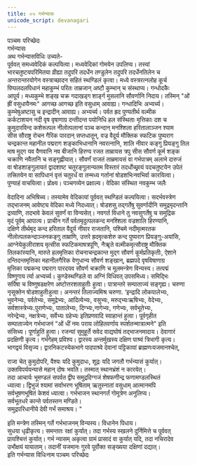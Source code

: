 ```yaml
---
title: ०५ गर्भन्यासः
unicode_script: devanagari
---
```


पञ्चमः परिच्छेदः  
गर्भन्यासः  
अथ गर्भन्यासविधिः उच्यते-  
पूर्ववत् समध्यवेदिकं कल्पयित्वा। मध्यवेदिकां गोमयेन उपलिप्य। तस्यां  
भारचतुष्टयपरिमितया व्रीह्या तदुपरि तदर्धेन तण्डुलेन तदुपरि तदर्धेनतिलेन च  
अन्तरान्तरयोगेन वस्त्राच्छादन सहितं स्थण्डिलं कृत्वा। मध्ये वस्त्ररत्नलोह कूर्च  
पिप्पलदलपिधानं महाकुम्भं परितः ताम्रजान् अष्टौ कुम्भान् च संस्थाप्य। गन्धोदकैः  
आपूर्य। मध्यकुम्भे शङ्ख चक्र गदाखड्ग शार्ङ्ग मुसलानि सौवर्णानि निदाय। तस्मिन् "ओं  
ह्रीं वसुधायैनमः"  आगच्छ आगच्छ इति वसुधाम् आवाह्य। गन्धादिभिः अभ्यर्च्य।  
कुम्भेषुअष्टासु च इन्द्रादीन् आवाह्य। अभ्यर्च्य। पर्वत ह्रद पुण्यतीर्थ वल्मीक  
कर्कटाशयन नदी वृष वृषाणाग्र दन्तीदन्त पयोनिधि हल संस्थिताः मृत्तिकाः दश च  
कुमुदारविन्द कशेरूत्पल नीलोत्पलानां पञ्च कन्दान् मनश्शिला हरितालाञ्जन श्याम  
सीस सौराष्ट्र रोचन गैरिक पारदान् सप्तधातून्, वज्र वैदूर्य मौक्तिक स्फटिक पुष्यराग  
चन्द्रकान्त महानील पद्मराग शङ्काभिधानानि नवरत्नानि, शालि नीवार कङ्गु प्रियङ्गु तिल  
माष मुद्ग यव वैणवानि नव बीजानि हिरण्य रजत ताम्रायस त्रपु सीस सौवर्ण कूर्म शङ्क  
चक्राणि नवैतानि च सङ्गृह्णीयात्। सौवर्णं राजतं ताम्रमायसं वा गर्भपात्रम् अलाभे दारुजं  
वा षोडशाङ्गुलायतं द्वादशाष्ट चतुरङ्गुलान्यतम विस्तारं तदर्धोच्छ्रायं पदचतुष्टयेन उपेतं  
तत्त्रितयेन वा सापिधानं वृत्तं चतुरर्धं वा तन्मध्य गर्तानां षोडशभिःनवभिर्वा कारयित्वा।  
पुण्याहं वाचयित्वा। प्रोक्ष्य। पञ्चगव्येन प्रक्षाल्य। वेदिका संस्थित नवकुम्भ जलैः  
  

वेदादिना अभिषिच्य। तस्यामेव वेदिकायां पूर्ववत् स्थण्डिलं कल्पयित्वा। सदर्भवस्त्रेण  
तद्भाजनम् आवेष्ट्य वेदिका मध्ये निदध्यात्। षोडशसु तद्गर्तेषु सुवर्णादीनि समुद्रमृदन्तानि  
द्रव्याणि, तदभावे केवलं सुवर्णं वा विन्यसेत्। नवगर्त विधाने तु नवसुगर्तेषु च समुद्रिक  
मृदं पूर्वम् आपात्य। प्राचीन गर्ते पर्वतमृदुत्पलकन्द मनश्शिला वज्रशालि हिरण्यानि,  
दक्षिणे तीर्थमृद कन्द हरिताल वैदूर्य नीवार राजतानि, पश्चिमे नदीमृत्मरतक  
नीलोत्पलकन्दाञ्जनकङ्गु ताम्राणि, उत्तरे ह्रदमृत्कशेरु कन्द पुष्यराग प्रियङ्गु-अयांसि,  
आग्नेयेकुलीराशय मृत्सीस स्फटिकमाषत्रपूणि, नैॠते वल्मीकमृत्सौराष्ट्र मौक्तिक  
तिलकांस्यानि, मारुते हलमृत्तिका रोचनाचन्द्रकान्त मुद्ग सौवर्ण कूर्मप्रतिकृतीः, ऐशाने  
दन्तिदन्तमृत्तिका महानीलगैरिक वेणुधान्य सौवर्ण शङ्खान्, ब्रह्मपदे वृषविषाणाग्र  
मृत्तिका पद्मकन्द पद्मराग पारदयव सौवर्ण चक्राणि च मूलमन्त्रेण विन्यस्य। तत्पद्मं  
विष्णुगाय र्त्या अभ्यर्च्य। कुण्डेस्थण्डिले वा अग्निं विधिवत् उपसमिध्य। समिद्भिः  
सर्पिषा च विष्णुषडक्षरेण अष्टोत्तरशताहुतीः हुत्वा। पात्रान्तरे सम्पाताज्यं सङ्गृह्य। चरुणा  
नृसूक्तेन षोडशाहुतीःहुत्वा। अनन्तरं तिलाज्यमिश्र चरुणा. ‘इन्द्रादि लोकपालेभ्यः,  
भुवनेभ्यः, पर्वतेभ्यः, समुद्रेभ्यः, आदित्येभ्यः, वसुभ्यः, मरुद्भ्यःऋषिभ्यः, वेदेभ्यः,  
सर्वशास्त्रेभ्यः.पुराणेभ्यः, पातालेभ्यः, दिग्भ्यः,नागेभ्यः, गणेभ्यः, सर्वभूतेभ्यः,  
नरेन्द्रेभ्यः, नक्षत्रेभ्यः, सर्वेभ्यः ग्रहेभ्यः इतिप्रणवादि स्वाहान्तं हुत्वा। पूर्वगृहीत  
सम्पाताज्येन गर्भभाजनं "ओं धीं नमः पराय लोहितवर्णाय स्पर्शतन्मात्रात्मने"  इति  
संसिच्य। पूर्णाहुतिं हुत्वा। रजन्यां सुमुहूर्ते सवेद वाद्यघोषं तद्भाजनमादाय। देवागारं  
प्रदक्षिणी कृत्य। गर्भगेहम् प्रविश्य। द्वारस्य अन्तर्मुखस्य दक्षिण पाश्र्वं त्रिभागी कृत्य।  
भागद्वयं विसृज्य। द्वारनिकटस्येकभागे पादपाश्र्वे देवानां पट्टिकायां ब्राह्मणःयजमानश्चेत्,  
  

राजा चेत् कुमुदोपरि, वैश्यः यदि कुमुदाधः, शूद्रः यदि जगतौ गर्भन्यासं कुर्यात्।  
उक्तविपर्ययन्यासे महान् दोषः भवति। तस्मात् स्थानभ्रंशं न कारयेत्।  
तदा आचार्यः भूमण्डलं सपर्वत द्वीप समुद्रदिग्गजं शेषफणीन्द्र फणामण्डलस्थितं  
ध्यात्वा। द्विभुजं श्यामां सर्वाभरण भूषिताम् ऋतुस्नातां वसुधाम् आत्मानमपि  
सर्वभूषणभूषितं केशवं ध्यात्वा। गर्भभाजन स्थानगर्तं गोमूत्रेण अनुलिप्य।  
सर्वभूतधरे कान्ते पर्वतस्तन मण्डिते।  
समुद्रपरिधानीये देवी गर्भं समाश्रय। "   
 
इति मन्त्रेण तस्मिन् गर्ते गर्भभाजनम् विन्यस्य। विधानेन पिधाय।  
सुधया धृढीकृत्य। समन्ततः रक्षां कुर्यात्। तदा गर्भस्य स्खलने दुर्निमित्ते च पूर्ववत्  
प्रायश्चित्तं कुर्यात्। गर्भ न्यासम् अकृत्वा ग्रामं प्रासादं वा कुर्यात् यदि, तदा नचिरादेव  
उभौक्षयं यायाताम्। तदानीं यजमानः गुरवे पूर्वोक्त सङ्ख्यया दक्षिणां दद्यात्।  
इति गर्भन्यास विधिःनाम पञ्चमः परिच्छेदः  
